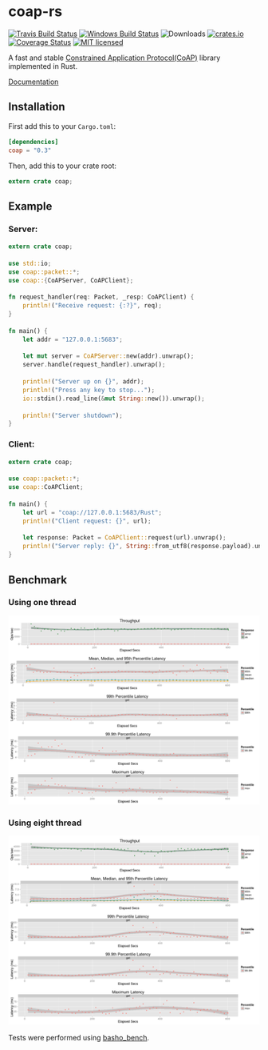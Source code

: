 # coap-rs

[![Travis Build Status](https://travis-ci.org/Covertness/coap-rs.svg?branch=master)](https://travis-ci.org/Covertness/coap-rs)
[![Windows Build Status](https://ci.appveyor.com/api/projects/status/ic36jdu4xy6doc59?svg=true)](https://ci.appveyor.com/project/Covertness/coap-rs)
![Downloads](https://img.shields.io/crates/d/coap.svg?style=flat)
[![crates.io](http://meritbadge.herokuapp.com/coap)](https://crates.io/crates/coap)
[![Coverage Status](https://coveralls.io/repos/Covertness/coap-rs/badge.svg?branch=master&service=github)](https://coveralls.io/github/Covertness/coap-rs?branch=master)
[![MIT licensed](https://img.shields.io/badge/license-MIT-blue.svg)](./LICENSE)

A fast and stable [Constrained Application Protocol(CoAP)](https://tools.ietf.org/html/rfc7252) library implemented in Rust.

[Documentation](http://covertness.github.io/coap-rs/coap/index.html)

## Installation

First add this to your `Cargo.toml`:

```toml
[dependencies]
coap = "0.3"
```

Then, add this to your crate root:

```rust
extern crate coap;
```

## Example

### Server:
```rust
extern crate coap;

use std::io;
use coap::packet::*;
use coap::{CoAPServer, CoAPClient};

fn request_handler(req: Packet, _resp: CoAPClient) {
	println!("Receive request: {:?}", req);
}

fn main() {
	let addr = "127.0.0.1:5683";

	let mut server = CoAPServer::new(addr).unwrap();
	server.handle(request_handler).unwrap();
		
	println!("Server up on {}", addr);
    println!("Press any key to stop...");
	io::stdin().read_line(&mut String::new()).unwrap();

	println!("Server shutdown");
}
```

### Client:
```rust
extern crate coap;

use coap::packet::*;
use coap::CoAPClient;

fn main() {
	let url = "coap://127.0.0.1:5683/Rust";
	println!("Client request: {}", url);

	let response: Packet = CoAPClient::request(url).unwrap();
	println!("Server reply: {}", String::from_utf8(response.payload).unwrap());
}
```

## Benchmark
### Using one thread
![image](benches/one_thread_summary.png)

### Using eight thread
![image](benches/eight_thread_summary.png)

Tests were performed using [basho_bench](https://github.com/basho/basho_bench).

